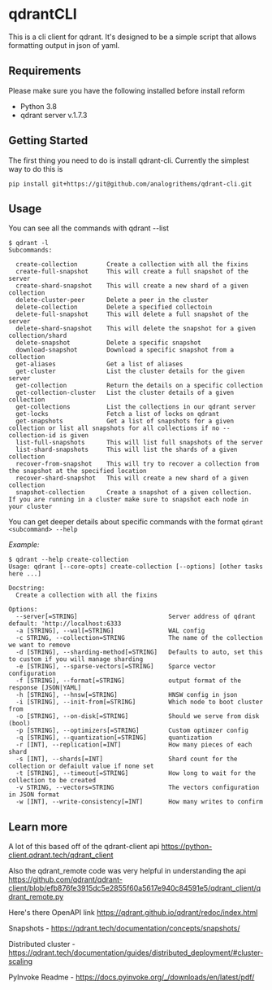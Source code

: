 # qdrantCLI

This is a cli client for qdrant.  It's designed to be a simple script that allows formatting output in json of yaml.

## Requirements

Please make sure you have the following installed before install reform

* Python 3.8
* qdrant server v.1.7.3 

## Getting Started
The first thing you need to do is install qdrant-cli.  Currently the simplest way to do this is 

```
pip install git+https://git@github.com/analogrithems/qdrant-cli.git
```

## Usage 
You can see all the commands with qdrant --list

```
$ qdrant -l
Subcommands:

  create-collection        Create a collection with all the fixins
  create-full-snapshot     This will create a full snapshot of the server
  create-shard-snapshot    This will create a new shard of a given collection
  delete-cluster-peer      Delete a peer in the cluster
  delete-collection        Delete a specified collectoin
  delete-full-snapshot     This will delete a full snapshot of the server
  delete-shard-snapshot    This will delete the snapshot for a given collection/shard
  delete-snapshot          Delete a specific snapshot
  download-snapshot        Download a specific snapshot from a collection
  get-aliases              Get a list of aliases
  get-cluster              List the cluster details for the given server
  get-collection           Return the details on a specific collection
  get-collection-cluster   List the cluster details of a given collection
  get-collections          List the collections in our qdrant server
  get-locks                Fetch a list of locks on qdrant
  get-snapshots            Get a list of snapshots for a given collection or list all snapshots for all collections if no --collection-id is given
  list-full-snapshots      This will list full snapshots of the server
  list-shard-snapshots     This will list the shards of a given collection
  recover-from-snapshot    This will try to recover a collection from the snapshot at the specified location
  recover-shard-snapshot   This will create a new shard of a given collection
  snapshot-collection      Create a snapshot of a given collection.  If you are running in a cluster make sure to snapshot each node in your cluster
```

You can get deeper details about specific commands with the format `qdrant <subcommand> --help`

*Example:* 

```
$ qdrant --help create-collection
Usage: qdrant [--core-opts] create-collection [--options] [other tasks here ...]

Docstring:
  Create a collection with all the fixins

Options:
  --server[=STRING]                         Server address of qdrant default: 'http://localhost:6333
  -a [STRING], --wal[=STRING]               WAL config
  -c STRING, --collection=STRING            The name of the collection we want to remove
  -d [STRING], --sharding-method[=STRING]   Defaults to auto, set this to custom if you will manage sharding
  -e [STRING], --sparse-vectors[=STRING]    Sparce vector configuration
  -f [STRING], --format[=STRING]            output format of the response [JSON|YAML]
  -h [STRING], --hnsw[=STRING]              HNSW config in json
  -i [STRING], --init-from[=STRING]         Which node to boot cluster from
  -o [STRING], --on-disk[=STRING]           Should we serve from disk (bool)
  -p [STRING], --optimizers[=STRING]        Custom optimzer config
  -q [STRING], --quantization[=STRING]      quantization
  -r [INT], --replication[=INT]             How many pieces of each shard
  -s [INT], --shards[=INT]                  Shard count for the collection or defaiult value if none set
  -t [STRING], --timeout[=STRING]           How long to wait for the collection to be created
  -v STRING, --vectors=STRING               The vectors configuration in JSON format
  -w [INT], --write-consistency[=INT]       How many writes to confirm
```


## Learn more

A lot of this based off of the qdrant-client api
https://python-client.qdrant.tech/qdrant_client

Also the qdrant_remote code was very helpful in understanding the api
https://github.com/qdrant/qdrant-client/blob/efb876fe3915dc5e2855f60a5617e940c84591e5/qdrant_client/qdrant_remote.py

Here's there OpenAPI link 
https://qdrant.github.io/qdrant/redoc/index.html

Snapshots - https://qdrant.tech/documentation/concepts/snapshots/

Distributed cluster - https://qdrant.tech/documentation/guides/distributed_deployment/#cluster-scaling

PyInvoke Readme - https://docs.pyinvoke.org/_/downloads/en/latest/pdf/